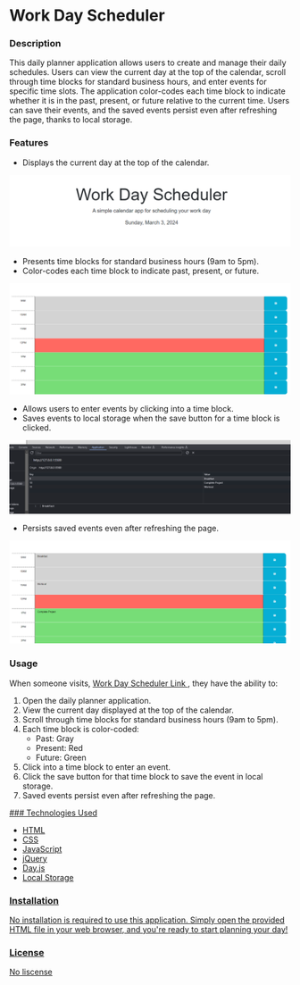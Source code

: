 # Work Day Scheduler


### Description

This daily planner application allows users to create and manage their daily schedules. Users can view the current day at the top of the calendar, scroll through time blocks for standard business hours, and enter events for specific time slots. The application color-codes each time block to indicate whether it is in the past, present, or future relative to the current time. Users can save their events, and the saved events persist even after refreshing the page, thanks to local storage.

### Features

- Displays the current day at the top of the calendar.

![Currnet day and time](<images/Screenshot 2024-03-03 122710.png>)

- Presents time blocks for standard business hours (9am to 5pm).
- Color-codes each time block to indicate past, present, or future.

![Color coded Time-blocks](<images/Screenshot 2024-03-03 122719.png>)


- Allows users to enter events by clicking into a time block.
- Saves events to local storage when the save button for a time block is clicked.

![Local Storage saved activities](<images/Screenshot 2024-03-03 122856.png>)

- Persists saved events even after refreshing the page.

![Saved Activites](<images/Screenshot 2024-03-03 122809.png>)

### Usage

When someone visits, <a href="https://dtsmith17.github.io/WorkDayScheduler/">Work Day Scheduler Link </a>, they have the ability to:
1. Open the daily planner application.
2. View the current day displayed at the top of the calendar.
3. Scroll through time blocks for standard business hours (9am to 5pm).
4. Each time block is color-coded:
   - Past: Gray
   - Present: Red
   - Future: Green
5. Click into a time block to enter an event.
6. Click the save button for that time block to save the event in local storage.
7. Saved events persist even after refreshing the page.
<a href="https://dtsmith17.github.io/WorkDayScheduler/">
### Technologies Used

- HTML
- CSS
- JavaScript
- jQuery
- Day.js
- Local Storage

### Installation

No installation is required to use this application. Simply open the provided HTML file in your web browser, and you're ready to start planning your day!

### License

No liscense